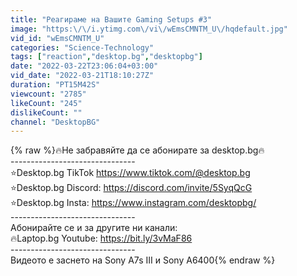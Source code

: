 ```yaml
---
title: "Реагираме на Вашите Gaming Setups #3"
image: "https:\/\/i.ytimg.com\/vi\/wEmsCMNTM_U\/hqdefault.jpg"
vid_id: "wEmsCMNTM_U"
categories: "Science-Technology"
tags: ["reaction","desktop.bg","desktopbg"]
date: "2022-03-22T23:06:04+03:00"
vid_date: "2022-03-21T18:10:27Z"
duration: "PT15M42S"
viewcount: "2785"
likeCount: "245"
dislikeCount: ""
channel: "DesktopBG"
---
```

{% raw %}🔥Не забравяйте да се абонирате за desktop.bg🔥<br />-------------------------------<br />⭐Desktop.bg TikTok  <a rel="nofollow" target="blank" href="https://www.tiktok.com/@desktop.bg">https://www.tiktok.com/@desktop.bg</a><br />⭐Desktop.bg Discord:  <a rel="nofollow" target="blank" href="https://discord.com/invite/5SyqQcG">https://discord.com/invite/5SyqQcG</a><br />⭐Desktop.bg Insta: <a rel="nofollow" target="blank" href="https://www.instagram.com/desktopbg/">https://www.instagram.com/desktopbg/</a><br />-------------------------------<br />Абонирайте се и за другите ни канали:<br />🔥Laptop.bg Youtube: <a rel="nofollow" target="blank" href="https://bit.ly/3vMaF86">https://bit.ly/3vMaF86</a><br />-------------------------------<br />Видеото е заснето на Sony A7s III и Sony A6400{% endraw %}
